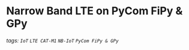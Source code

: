 # Narrow Band LTE on PyCom FiPy & GPy
###### tags: `IoT` `LTE CAT-M1` `NB-IoT` `PyCom FiPy & GPy`


